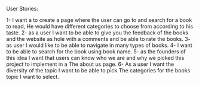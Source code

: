 User Stories:

1- I want a to create a page where the user can go to and search for a book to read, He would have different categories to choose from according to his taste.
2- as a user I want to be able to give you the feedback of the books and the website as hole with a comments and be able to rate the books.
3- as user I would like to be able to navigate in many types of books.
4- I want to be able to search for the book using book name. 
5- as the founders of this idea I want that users can know who we are and why we picked this project to implement in a The about us page.
6- As a user I want the diversity of the topic I want to  be able to pick The categories for the books topic I want to select.
